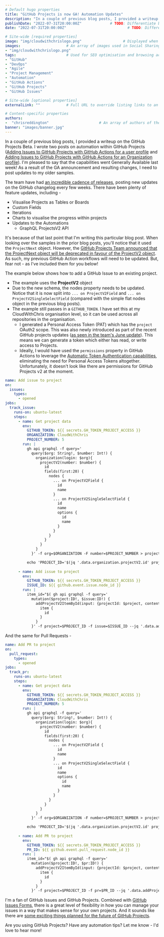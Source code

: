 ```yaml
---
# Default hugo properties
title: "GitHub Projects is now GA! Automation Updates"                   # Name of the blog
description: "In a couple of previous blog posts, I provided a writeup on the GitHub Projects Beta. I wrote two posts on automation within GitHub Projects (Adding Issues to GitHub Projects with GitHub Actions for a user profile and Adding Issues to GitHub Projects with GitHub Actions for an Organization profile). I'm pleased to say that the capabilities went Generally Available last week! As a result of the GA announcement and resulting changes, I need to post updates to my older samples."             # Used for SEO optimisation
publishDate: "2022-07-31T20:00:00Z"             # TODO: Differentiate between date
date: "2022-07-31T20:00:00Z"                            # TODO: Differentiate between PublishDate

# Site-wide [required properties]
image: "img/cloudwithchrislogo.png"                   # Displayed when referenced in listing pages
images:                     # An array of images used in Social Sharing
- "img/cloudwithchrislogo.png"
tags:                       # Used for SEO optimisation and browsing across the site.
- "GitHub"
- "DevOps"
- "Agile"
- "Project Management"
- "Automation"
- "GitHub Actions"
- "GitHub Projects"
- "GitHub Issues"

# Site-wide [optional properties]
externalLink: ""            # Full URL to override listing links to an external page

# Content-specific properties
authors:
-  "chrisreddington"                       # An array of authors of the post (filenames in person).
banner: "images/banner.jpg"
---
```

In a couple of previous blog posts, I provided a writeup on the GitHub Projects Beta. I wrote two posts on automation within GitHub Projects ([Adding Issues to GitHub Projects with GitHub Actions for a user profile](/blog/automate-adding-gh-issues-projects-beta-users) and [Adding Issues to GitHub Projects with GitHub Actions for an Organization profile](/blog/automate-adding-gh-issues-projects-beta)). I'm pleased to say that the capabilities went Generally Available last week! As a result of the GA announcement and resulting changes, I need to post updates to my older samples.

The team have had [an incredible cadence of releases](https://github.blog/changelog/label/issues/), posting new updates on the GitHub changelog every few weeks. There have been plenty of feature updates, including -

* Visualise Projects as Tables or Boards
* Custom Fields
* Iterations
* Charts to visualise the progress within projects
* Updates to the Automations
  * GraphQL ProjectsV2 API

It's because of that last point that I'm writing this particular blog post. When looking over the samples in the prior blog posts, you'll notice that it used the  ``ProjectNext`` object. However, the [GitHub Projects Team announced that the ProjectNext object will be deprecated in favour of the ProjectV2 object](https://github.blog/changelog/2022-06-23-the-new-github-issues-june-23rd-update/). As such, my previous GitHub Action workflows will need to be updated. But, fear not - as I've included them for you below!

The example below shows how to add a GitHub Issue to an existing project.

* The example uses the **ProjectV2** object
* Due to the new schema, the nodes property needs to be updated. Notice that it is now split into ``... on ProjectV2Field`` and ``... on ProjectV2SingleSelectField`` (compared with the simple flat nodes object in the previous blog posts).
* The example still passes in a ``GITHUB_TOKEN``. I have set this at my CloudWithChris organisation level, so it can be used across all repositories in the organisation.
  * I generated a Personal Access Token (PAT) which has the ``project`` OAuth2 scope. This was also newly introduced as part of the recent GitHub projects updates ([as seen in the team's June update](https://github.blog/changelog/2022-06-23-the-new-github-issues-june-23rd-update/)). This means we can generate a token which either has read, or write access to Projects.
  * Ideally, I would have used the ``permissions`` property in GitHub Actions to leverage the [Automatic Token Authentication capabilities](https://docs.github.com/en/actions/security-guides/automatic-token-authentication#permissions-for-the-github_token), eliminating the need for Personal Access Tokens altogether. Unfortunately, it doesn't look like there are permissions for GitHub Projects v2 at the moment.

``` yaml
name: Add issue to project
on:
  issues:
    types:
      - opened
jobs:
  track_issue:
    runs-on: ubuntu-latest
    steps:
      - name: Get project data
        env:
          GITHUB_TOKEN: ${{ secrets.GH_TOKEN_PROJECT_ACCESS }}
          ORGANIZATION: CloudWithChris
          PROJECT_NUMBER: 5
        run: |
          gh api graphql -f query='
            query($org: String!, $number: Int!) {
              organization(login: $org){
                projectV2(number: $number) {
                  id
                  fields(first:20) {
                    nodes {
                      ... on ProjectV2Field {
                        id
                        name
                      }
                      ... on ProjectV2SingleSelectField {
                        id
                        name
                        options {
                          id
                          name
                        }
                      }
                    }
                  }
                }
              }
            }' -f org=$ORGANIZATION -F number=$PROJECT_NUMBER > project_data.json

          echo 'PROJECT_ID='$(jq '.data.organization.projectV2.id' project_data.json) >> $GITHUB_ENV
          
      - name: Add issue to project
        env:
          GITHUB_TOKEN: ${{ secrets.GH_TOKEN_PROJECT_ACCESS }}
          ISSUE_ID: ${{ github.event.issue.node_id }}
        run: |
          item_id="$( gh api graphql -f query='
            mutation($project:ID!, $issue:ID!) {
              addProjectV2ItemById(input: {projectId: $project, contentId: $issue}) {
                item {
                  id
                }
              }
            }' -f project=$PROJECT_ID -f issue=$ISSUE_ID --jq '.data.addProjectV2ItemById.projectV2Item.id')"
```

And the same for Pull Requests -

```yaml
name: Add PR to project
on:
  pull_request:
    types:
      - opened
jobs:
  track_pr:
    runs-on: ubuntu-latest
    steps:
      - name: Get project data
        env:
          GITHUB_TOKEN: ${{ secrets.GH_TOKEN_PROJECT_ACCESS }}
          ORGANIZATION: CloudWithChris
          PROJECT_NUMBER: 5
        run: |
          gh api graphql -f query='
            query($org: String!, $number: Int!) {
              organization(login: $org){
                projectV2(number: $number) {
                  id
                  fields(first:20) {
                    nodes {
                      ... on ProjectV2Field {
                        id
                        name
                      }
                      ... on ProjectV2SingleSelectField {
                        id
                        name
                        options {
                          id
                          name
                        }
                      }
                    }
                  }
                }
              }
            }' -f org=$ORGANIZATION -F number=$PROJECT_NUMBER > project_data.json

          echo 'PROJECT_ID='$(jq '.data.organization.projectV2.id' project_data.json) >> $GITHUB_ENV
          
      - name: Add PR to project
        env:
          GITHUB_TOKEN: ${{ secrets.GH_TOKEN_PROJECT_ACCESS }}
          PR_ID: ${{ github.event.pull_request.node_id }}
        run: |
          item_id="$( gh api graphql -f query='
            mutation($project:ID!, $pr:ID!) {
              addProjectV2ItemById(input: {projectId: $project, contentId: $pr}) {
                item {
                  id
                }
              }
            }' -f project=$PROJECT_ID -f pr=$PR_ID --jq '.data.addProjectV2ItemById.projectV2Item.id')"
```

I'm a fan of GitHub Issues and GitHub Projects. Combined with [GitHub Issues Forms](https://docs.github.com/en/communities/using-templates-to-encourage-useful-issues-and-pull-requests/syntax-for-issue-forms), there is a great level of flexibility in how you can manage your issues in a way that makes sense for your own projects. And it sounds like there are [some exciting things planned for the future of GitHub Projects](https://github.blog/2022-07-27-planning-next-to-your-code-github-projects-is-now-generally-available/#whats-next).

Are you using GitHub Projects? Have any automation tips? Let me know - I'd love to hear more!
